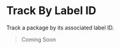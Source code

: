Track By Label ID
======================================
Track a package by its associated label ID.

> Coming Soon
